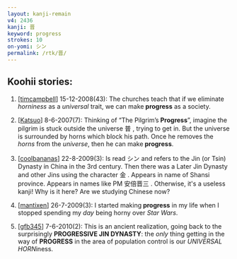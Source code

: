 ```yaml
---
layout: kanji-remain
v4: 2436
kanji: 晋
keyword: progress
strokes: 10
on-yomi: シン
permalink: /rtk/晋/
---
```


## Koohii stories: 

1) [<a href="http://kanji.koohii.com/profile/timcampbell">timcampbell</a>] 15-12-2008(43): The churches teach that if we eliminate <em>horniness</em> as a <em>universal</em> trait, we can make<strong> progress</strong> as a society.

2) [<a href="http://kanji.koohii.com/profile/Katsuo">Katsuo</a>] 8-6-2007(7): Thinking of “The Pilgrim’s<strong> Progress</strong>”, imagine the pilgrim is stuck outside the universe 普 , trying to get in. But the universe is surrounded by horns which block his path. Once he removes the <em>horns</em> from the <em>universe</em>, then he can make<strong> progress</strong>.

3) [<a href="http://kanji.koohii.com/profile/coolbananas">coolbananas</a>] 22-8-2009(3): Is read シン and refers to the Jin (or Tsin) Dynasty in China in the 3rd century. Then there was a Later Jin Dynasty and other Jins using the character 金 . Appears in name of Shansi province. Appears in names like PM 安倍晋三 . Otherwise, it&#039;s a useless kanji! Why is it here? Are we studying Chinese now?

4) [<a href="http://kanji.koohii.com/profile/mantixen">mantixen</a>] 26-7-2009(3): I started making<strong> progress</strong> in my life when I stopped spending my <em>day</em> being horny over <em>Star Wars</em>.

5) [<a href="http://kanji.koohii.com/profile/gfb345">gfb345</a>] 7-6-2010(2): This is an ancient realization, going back to the surprisingly <strong>PROGRESSIVE JIN DYNASTY</strong>: the <em>only</em> thing getting in the way of <strong>PROGRESS</strong> in the area of population control is our <em>UNIVERSAL HORN</em>iness.

